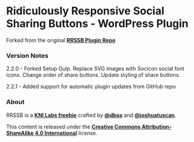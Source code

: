 # Ridiculously Responsive Social Sharing Buttons - WordPress Plugin

Forked from the original [**RRSSB Plugin Repo**](http://github.com/alan-reed/rrssb/)


### Version Notes

2.2.0 - Forked
Setup Gulp.
Replace SVG images with Socicon social font icons.
Change order of share buttons.
Update styling of share buttons.

2.2.1 - Added support for automatic plugin updates from GitHub repo

### About

RRSSB is a [**KNI Labs freebie**](http://kurtnoble.com/) crafted by [**@dbox**](http://www.twitter.com/dbox) and [**@joshuatuscan**](http://www.twitter.com/joshuatuscan).

This content is released under the [**Creative Commons Attribution-ShareAlike 4.0 International**](http://creativecommons.org/licenses/by-sa/4.0/legalcode) license.
